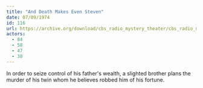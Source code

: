 ```yaml
---
title: "And Death Makes Even Steven"
date: 07/09/1974
id: 116
url: https://archive.org/download/cbs_radio_mystery_theater/cbs_radio_mystery_theater-0101-0150.zip/cbs_radio_mystery_theater-0101-0150%2Fcbsrmt_0116_and_death_makes_even_steven.mp3
actors:
  - 84
  - 58
  - 47
  - 38
---
```

In order to seize control of his father's wealth, a slighted brother plans the murder of his twin whom he believes robbed him of his fortune.